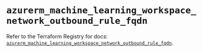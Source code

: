 # `azurerm_machine_learning_workspace_network_outbound_rule_fqdn`

Refer to the Terraform Registry for docs: [`azurerm_machine_learning_workspace_network_outbound_rule_fqdn`](https://registry.terraform.io/providers/hashicorp/azurerm/4.26.0/docs/resources/machine_learning_workspace_network_outbound_rule_fqdn).
